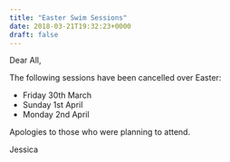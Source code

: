 ```yaml
---
title: "Easter Swim Sessions"
date: 2018-03-21T19:32:23+0000
draft: false
---
```

Dear All,

The following sessions have been cancelled over Easter:

- Friday 30th March
- Sunday 1st April
- Monday 2nd April

Apologies to those who were planning to attend.

Jessica
